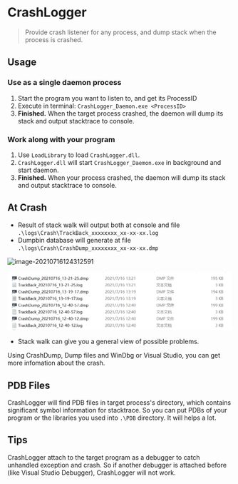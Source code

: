 # CrashLogger
> Provide crash listener for any process, and dump stack when the process is crashed.

## Usage

### Use as a single daemon process

1. Start the program you want to listen to, and get its ProcessID
2. Execute in terminal: `CrashLogger_Daemon.exe <ProcessID>`
3. **Finished.** When the target process crashed, the daemon will dump its stack and output stacktrace to console.

### Work along with  your program

1. Use `LoadLibrary` to load `CrashLogger.dll`.
2. `CrashLogger.dll` will start `CrashLogger_Daemon.exe` in background and start daemon.
3. **Finished.** When your process crashed, the daemon will dump its stack and output stacktrace to console.


## At Crash
- Result of stack walk will output both at console and file  `.\logs\Crash\TrackBack_xxxxxxxx_xx-xx-xx.log`
- Dumpbin database will generate at file `.\logs\Crash\CrashDump_xxxxxxxx_xx-xx-xx.dmp`  

![image-20210716124312591](asserts/image-20210716124312591.png)

![](asserts/files.png)

- Stack walk can give you a general view of possible problems.

Using CrashDump, Dump files and WinDbg or Visual Studio, you can get more infomation about the crash.

## PDB Files

CrashLogger will find PDB files in target process's directory, which contains significant symbol information for stacktrace. So you can put PDBs of your program or the libraries you used into `.\PDB` directory. It will helps a lot.

## Tips

CrashLogger attach to the target program as a debugger to catch unhandled exception and crash. So if another debugger is attached before (like Visual Studio Debugger), CrashLogger will not work.